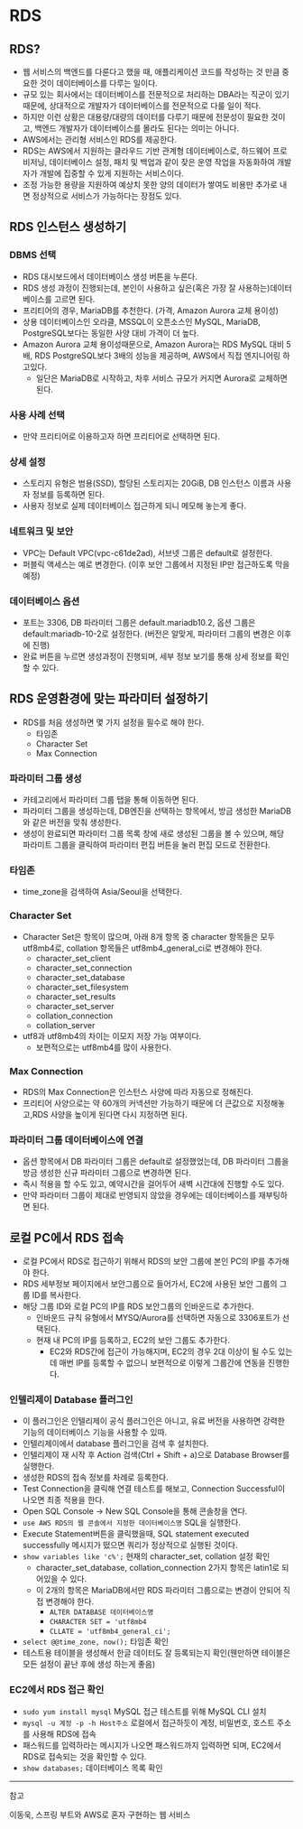 # RDS
## RDS?
* 웹 서비스의 백엔드를 다룬다고 했을 때, 애플리케이션 코드를 작성하는 것 만큼 중요한 것이 데이터베이스를 다루는 일이다.
* 규모 있는 회사에서는 데이터베이스를 전문적으로 처리하는 DBA라는 직군이 있기 때문에, 상대적으로 개발자가 데이터베이스를 전문적으로 다룰 일이 적다.
* 하지만 이런 상황은 대용량/대량의 데이터를 다루기 때문에 전문성이 필요한 것이고, 백엔드 개발자가 데이터베이스를 몰라도 된다는 의미는 아니다.
* AWS에서는 관리형 서비스인 RDS를 제공한다.
* RDS는 AWS에서 지원하는 클라우드 기반 관계형 데이터베이스로, 하드웨어 프로비저닝, 데이터베이스 설정, 패치 및 백업과 같이 잦은 운영 작업을 자동화하여 개발자가 개발에 집중할 수 있게 지원하는 서비스이다.
* 조정 가능한 용량을 지원하여 예상치 못한 양의 데이터가 쌓여도 비용만 추가로 내면 정상적으로 서비스가 가능하다는 장점도 있다.

## RDS 인스턴스 생성하기
### DBMS 선택
* RDS 대시보드에서 데이터베이스 생성 버튼을 누른다.
* RDS 생성 과정이 진행되는데, 본인이 사용하고 싶은(혹은 가장 잘 사용하는)데이터베이스를 고르면 된다.
* 프리티어의 경우, MariaDB를 추천한다. (가격, Amazon Aurora 교체 용이성)
* 상용 데이터베이스인 오라클, MSSQL이 오픈소스인 MySQL, MariaDB, PostgreSQL보다는 동일한 사양 대비 가격이 더 높다.
* Amazon Aurora 교체 용이성때문으로, Amazon Aurora는 RDS MySQL 대비 5배, RDS PostgreSQL보다 3배의 성능을 제공하며, AWS에서 직접 엔지니어링 하고있다.
    * 일단은 MariaDB로 시작하고, 차후 서비스 규모가 커지면 Aurora로 교체하면 된다.

### 사용 사례 선택
* 만약 프리티어로 이용하고자 하면 프리티어로 선택하면 된다.

### 상세 설정
* 스토리지 유형은 범용(SSD), 할당된 스토리지는 20GiB, DB 인스턴스 이름과 사용자 정보를 등록하면 된다.
* 사용자 정보로 실제 데이터베이스 접근하게 되니 메모해 놓는게 좋다.

### 네트워크 및 보안
* VPC는 Default VPC(vpc-c61de2ad), 서브넷 그룹은 default로 설정한다.
* 퍼블릭 액세스는 예로 변경한다. (이후 보안 그룹에서 지정된 IP만 접근하도록 막을 예정)

### 데이터베이스 옵션
* 포트는 3306, DB 파라미터 그룹은 default.mariadb10.2, 옵션 그룹은 default:mariadb-10-2로 설정한다. (버전은 알맞게, 파라미터 그룹의 변경은 이후에 진행)
* 완료 버튼을 누르면 생성과정이 진행되며, 세부 정보 보기를 통해 상세 정보를 확인할 수 있다.

## RDS 운영환경에 맞는 파라미터 설정하기
* RDS를 처음 생성하면 몇 가지 설정을 필수로 해야 한다.
  * 타임존
  * Character Set
  * Max Connection
### 파라미터 그룹 생성
* 카테고리에서 파라미터 그룹 탭을 통해 이동하면 된다.
* 파라미터 그룹을 생성하는데, DB엔진을 선택하는 항목에서, 방금 생성한 MariaDB와 같은 버전을 맞춰 생성한다.
* 생성이 완료되면 파라미터 그룹 목록 창에 새로 생성된 그룹을 볼 수 있으며, 해당 파라미트 그룹을 클릭하여 파라미터 편집 버튼을 눌러 편집 모드로 전환한다.

### 타임존
* time_zone을 검색하여 Asia/Seoul을 선택한다.

### Character Set
* Character Set은 항목이 많으며, 아래 8개 항목 중 character 항목들은 모두 utf8mb4로, collation 항목들은 utf8mb4_general_ci로 변경해야 한다.
  * character_set_client
  * character_set_connection
  * character_set_database
  * character_set_filesystem
  * character_set_results
  * character_set_server
  * collation_connection
  * collation_server
* utf8과 utf8mb4의 차이는 이모지 저장 가능 여부이다.
  * 보편적으로는 utf8mb4를 많이 사용한다.

### Max Connection
* RDS의 Max Connection은 인스턴스 사양에 따라 자동으로 정해진다.
* 프리티어 사양으로는 약 60개의 커넥션만 가능하기 때문에 더 큰값으로 지정해놓고,RDS 사양을 높이게 된다면 다시 지정하면 된다.

### 파라미터 그룹 데이터베이스에 연결
* 옵션 항목에서 DB 파라미터 그룹은 default로 설정했었는데, DB 파라미터 그룹을 방금 생성한 신규 파라미터 그룹으로 변경하면 된다.
* 즉시 적용을 할 수도 있고, 예약시간을 걸어두어 새벽 시간대에 진행할 수도 있다.
* 만약 파라미터 그룹이 제대로 반영되지 않았을 경우에는 데이터베이스를 재부팅하면 된다.

## 로컬 PC에서 RDS 접속
* 로컬 PC에서 RDS로 접근하기 위해서 RDS의 보안 그룹에 본인 PC의 IP를 추가해야 한다.
* RDS 세부정보 페이지에서 보안그룹으로 들어가서, EC2에 사용된 보안 그룹의 그룹 ID를 복사한다.
* 해당 그룹 ID와 로컬 PC의 IP를 RDS 보안그룹의 인바운드로 추가한다.
  * 인바운드 규칙 유형에서 MYSQ/Aurora를 선택하면 자동으로 3306포트가 선택된다.
  * 현재 내 PC의 IP를 등록하고, EC2의 보안 그룹도 추가한다.
    * EC2와 RDS간에 접근이 가능해지며, EC2의 경우 2대 이상이 될 수도 있는데 매번 IP를 등록할 수 없으니 보편적으로 이렇게 그룹간에 연동을 진행한다.

### 인텔리제이 Database 플러그인
* 이 플러그인은 인텔리제이 공식 플러그인은 아니고, 유료 버전을 사용하면 강력한 기능의 데이터베이스 기능을 사용할 수 있따.
* 인텔리제이에서 database 플러그인을 검색 후 설치한다.
* 인텔리제이 재 시작 후 Action 검색(Ctrl + Shift + a)으로 Database Browser를 실행한다.
* 생성한 RDS의 접속 정보를 차례로 등록한다.
* Test Connection을 클릭해 연결 테스트를 해보고, Connection Successful이 나오면 최종 적용을 한다.
* Open SQL Console -> New SQL Console을 통해 콘솔창을 연다.
* `use AWS RDS의 웹 콘솔에서 지정한 데이터베이스명` SQL을 실행한다.
* Execute Statement버튼을 클릭했을때, SQL statement executed successfully 메시지가 떴으면 쿼리가 정상적으로 실행된 것이다.
* `show variables like 'c%';` 현재의 character_set, collation 설정 확인
  * character_set_database, collation_connection 2가지 항목은 latin1로 되어있을 수 있다.
  * 이 2개의 항목은 MariaDB에서만 RDS 파라미터 그룹으로는 변경이 안되어 직접 변경해야 한다.
    * `ALTER DATABASE 데이터베이스명`
    * `CHARACTER SET = 'utf8mb4`
    * `CLLATE = 'utf8mb4_general_ci';`
* `select @@time_zone, now();` 타임존 확인
* 테스트용 테이블을 생성해서 한글 데이터도 잘 등록되는지 확인(웬만하면 테이블은 모든 설정이 끝난 후에 생성 하는게 좋음) 

### EC2에서 RDS 접근 확인
* `sudo yum install mysql` MySQL 접근 테스트를 위해 MySQL CLI 설치
* `mysql -u 계정 -p -h Host주소` 로컬에서 접근하듯이 계정, 비밀번호, 호스트 주소를 사용해 RDS에 접속
* 패스워드를 입력하라는 메시지가 나오면 패스워드까지 입력하면 되며, EC2에서 RDS로 접속되는 것을 확인할 수 있다.
* `show databases;` 데이터베이스 목록 확인

___
참고

이동욱, 스프링 부트와 AWS로 혼자 구현하는 웹 서비스